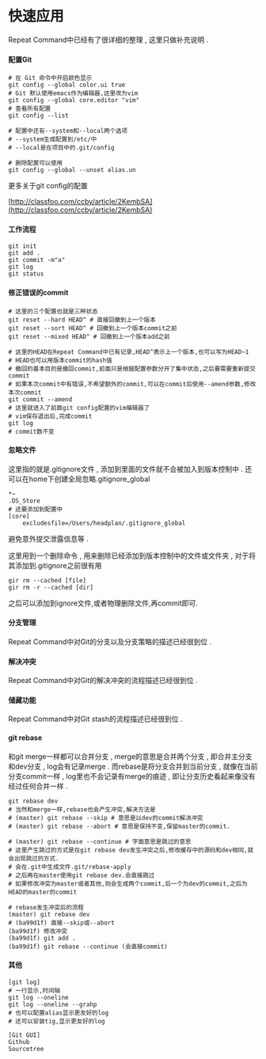 # 快速应用

Repeat Command中已经有了很详细的整理 , 这里只做补充说明 .

#### **配置Git**

```
# 在 Git 命令中开启颜色显示
git config --global color.ui true
# Git 默认使用emacs作为编辑器,这里改为vim
git config --global core.editor "vim"
# 查看所有配置
git config --list

# 配置中还有--system和--local两个选项
# --system生成配置到/etc/中
# --local是在项目中的.git/config

# 删除配置可以使用
git config --global --unset alias.un
```

更多关于git config的配置

[http://classfoo.com/ccby/article/2KembSA](http://classfoo.com/ccby/article/2KembSA)

#### 工作流程

```
git init
git add .
git commit -m"a"
git log
git status
```

#### 修正错误的commit

```
# 这里的三个配置也就是三种状态
git reset --hard HEAD^ # 直接回撤到上一个版本
git reset --sort HEAD^ # 回撤到上一个版本commit之前
git reset --mixed HEAD^ # 回撤到上一个版本add之前

# 这里的HEAD在Repeat Command中已有记录,HEAD^表示上一个版本,也可以写为HEAD~1
# HEAD也可以用版本commit的hash值
# 撤回的基本目的是撤回commit,前面只是根据配置参数分开了集中状态,之后要需要重新提交commit
# 如果本次commit中有错误,不希望额外的commit,可以在commit后使用--amend参数,修改本次commit
git commit --amend
# 这里就进入了前面git config配置的vim编辑器了
# vim保存退出后,完成commit
git log
# commit数不变
```

#### **忽略文件**

这里指的就是.gitignore文件 , 添加到里面的文件就不会被加入到版本控制中 . 还可以在home下创建全局忽略.gitignore\_global

```
*~
.DS_Store
# 还要添加到配置中
[core]
    excludesfile=/Users/headplan/.gitignore_global
```

避免意外提交泄露信息等 .

这里用到一个删除命令 , 用来删除已经添加到版本控制中的文件或文件夹 , 对于将其添加到.gitignore之前很有用

```
gir rm --cached [file]
gir rm -r --cached [dir]
```

之后可以添加到ignore文件,或者物理删除文件,再commit即可.

#### 分支管理

Repeat Command中对Git的分支以及分支策略的描述已经很到位 .

#### 解决冲突

Repeat Command中对Git的解决冲突的流程描述已经很到位 .

#### 储藏功能

Repeat Command中对Git stash的流程描述已经很到位 .

#### git rebase

和git merge一样都可以合并分支 , merge的意思是合并两个分支 , 即合并主分支和dev分支 , log会有记录merge . 而rebase是将分支合并到当前分支 , 就像在当前分支commit一样 , log里也不会记录有merge的痕迹 , 即让分支历史看起来像没有经过任何合并一样 . 

```
git rebase dev
# 当然和merge一样,rebase也会产生冲突,解决方法是
# (master) git rebase --skip # 意思是以dev的commit解决冲突
# (master) git rebase --abort # 意思是保持不变,保留master的commit.

# (master) git rebase --continue # 字面意思是跳过的意思
# 这里产生跳过的方式是在git rebase dev发生冲突之后,修改缓存中的源码和dev相同,就会出现跳过的方式.
# 会在.git中生成文件.git/rebase-apply
# 之后再在master使用git rebase dev.会直接跳过
# 如果修改冲突为master或者其他,则会生成两个commit,后一个为dev的commit,之后为HEAD的master的commit

# rebase发生冲突后的流程
(master) git rebase dev
# (ba99d1f) 直接--skip或--abort
(ba99d1f) 修改冲突
(ba99d1f) git add . 
(ba99d1f) git rebase --continue (会直接commit)
```

#### 其他

```
[git log]
# 一行显示,时间轴
git log --oneline
git log --oneline --grahp
# 也可以配置alias显示更友好的log
# 还可以安装tig,显示更友好的log

[Git GUI]
Github
Sourcetree
```



